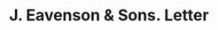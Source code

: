 ---
doi: 10.7916/D84N0GQ1
date_other: '1892'
date_other_textual: '1892'
form: correspondence
genre:
- Letters (correspondence)
name:
- J. Eavenson & Sons
object_in_context_url: https://biggert.cul.columbia.edu/items/view/ave_biggert_01418
subject_hierarchical_geographic:
- Philadelphia, Pennsylvania, United States
subject_name:
- J. Eavenson & Sons
title: J. Eavenson & Sons. Letter
sort_title: J. Eavenson & Sons. Letter
call_number: ave_biggert_01418
coordinates:
- 40.00944444444445,-75.13333333333334
pid: ave_biggert_01418
identifiers: ave_biggert_01418
thumbnail: https://derivativo-3.library.columbia.edu/iiif/2/ldpd:344682/full/!256,256/0/native.jpg
permalink: "/biggert/ave_biggert_01418/"
layout: iiif-image-page
---
